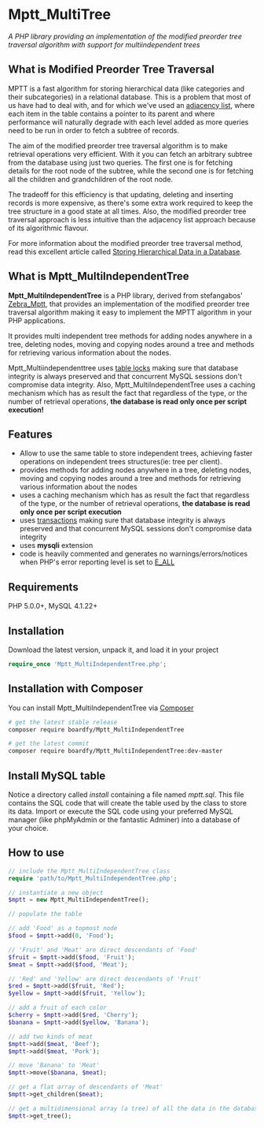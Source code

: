<img src="" alt="" align="right">

# Mptt_MultiTree

*A PHP library providing an implementation of the modified preorder tree traversal algorithm with support for multiindependent trees*

## What is Modified Preorder Tree Traversal

MPTT is a fast algorithm for storing hierarchical data (like categories and their subcategories) in a relational database. This is a problem that most of us have had to deal with, and for which we've used an [adjacency list](http://mikehillyer.com/articles/managing-hierarchical-data-in-mysql/), where each item in the table contains a pointer to its parent and where performance will naturally degrade with each level added as more queries need to be run in order to fetch a subtree of records.

The aim of the modified preorder tree traversal algorithm is to make retrieval operations very efficient. With it you can fetch an arbitrary subtree from the database using just two queries. The first one is for fetching details for the root node of the subtree, while the second one is for fetching all the children and grandchildren of the root node.

The tradeoff for this efficiency is that updating, deleting and inserting records is more expensive, as there's some extra work required to keep the tree structure in a good state at all times. Also, the modified preorder tree traversal approach is less intuitive than the adjacency list approach because of its algorithmic flavour.

For more information about the modified preorder tree traversal method, read this excellent article called [Storing Hierarchical Data in a Database](http://blogs.sitepoint.com/hierarchical-data-database-2/).

## What is Mptt_MultiIndependentTree

**Mptt_MultiIndependentTree** is a PHP library, derived from stefangabos' [Zebra_Mptt](https://github.com/stefangabos/Zebra_Mptt), that provides an implementation of the modified preorder tree traversal algorithm making it easy to implement the MPTT algorithm in your PHP applications.

It provides multi independent tree methods for adding nodes anywhere in a tree, deleting nodes, moving and copying nodes around a tree and methods for retrieving various information about the nodes.

Mptt\_Multiindependenttree uses [table locks](http://dev.mysql.com/doc/refman/5.0/en/lock-tables.html) making sure that database integrity is always preserved and that concurrent MySQL sessions don't compromise data integrity. Also, Mptt_MultiIndependentTree uses a caching mechanism which has as result the fact that regardless of the type, or the number of retrieval operations, **the database is read only once per script execution!**

## Features

- Allow to use the same table to store independent trees, achieving faster operations on independent trees structures(ie: tree per client). 
- provides methods for adding nodes anywhere in a tree, deleting nodes, moving and copying nodes around a tree and methods for retrieving various information about the nodes
- uses a caching mechanism which has as result the fact that regardless of the type, or the number of retrieval operations, **the database is read only once per script execution**
- uses [transactions](https://dev.mysql.com/doc/refman/5.6/en/commit.html) making sure that database integrity is always preserved and that concurrent MySQL sessions don't compromise data integrity
- uses **mysqli** extension
- code is heavily commented and generates no warnings/errors/notices when PHP's error reporting level is set to [E_ALL](https://web.archive.org/web/20160226192832/http://www.php.net/manual/en/function.error-reporting.php)

## Requirements

PHP 5.0.0+, MySQL 4.1.22+

## Installation

Download the latest version, unpack it, and load it in your project

```php
require_once 'Mptt_MultiIndependentTree.php';
```

## Installation with Composer

You can install Mptt_MultiIndependentTree via [Composer](https://packagist.org/packages/boardfy/mptt-multi-independent-tree)

```bash
# get the latest stable release
composer require boardfy/Mptt_MultiIndependentTree

# get the latest commit
composer require boardfy/Mptt_MultiIndependentTree:dev-master
```

## Install MySQL table

Notice a directory called *install* containing a file named *mptt.sql*. This file contains the SQL code that will create the table used by the class to store its data. Import or execute the SQL code using your preferred MySQL manager (like phpMyAdmin or the fantastic Adminer) into a database of your choice.

## How to use

```php
// include the Mptt_MultiIndependentTree class
require 'path/to/Mptt_MultiIndependentTree.php';

// instantiate a new object
$mptt = new Mptt_MultiIndependentTree();

// populate the table

// add 'Food' as a topmost node
$food = $mptt->add(0, 'Food');

// 'Fruit' and 'Meat' are direct descendants of 'Food'
$fruit = $mptt->add($food, 'Fruit');
$meat = $mptt->add($food, 'Meat');

// 'Red' and 'Yellow' are direct descendants of 'Fruit'
$red = $mptt->add($fruit, 'Red');
$yellow = $mptt->add($fruit, 'Yellow');

// add a fruit of each color
$cherry = $mptt->add($red, 'Cherry');
$banana = $mptt->add($yellow, 'Banana');

// add two kinds of meat
$mptt->add($meat, 'Beef');
$mptt->add($meat, 'Pork');

// move 'Banana' to 'Meat'
$mptt->move($banana, $meat);

// get a flat array of descendants of 'Meat'
$mptt->get_children($meat);

// get a multidimensional array (a tree) of all the data in the database
$mptt->get_tree();
```
